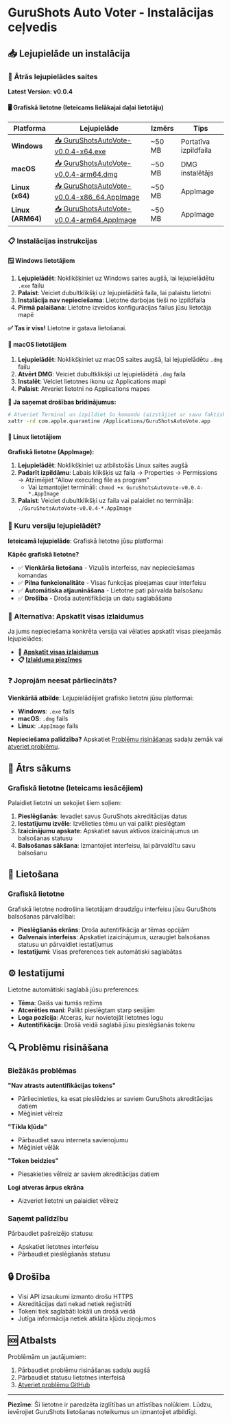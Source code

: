 # GuruShots Auto Voter - Instalācijas ceļvedis

## 📥 Lejupielāde un instalācija

### **🚀 Ātrās lejupielādes saites**

**Latest Version: v0.0.4**

#### **🖥️ Grafiskā lietotne (Ieteicams lielākajai daļai lietotāju)**

| Platforma         | Lejupielāde                                                                                                                                                          | Izmērs | Tips                  |
|-------------------|----------------------------------------------------------------------------------------------------------------------------------------------------------------------|--------|-----------------------|
| **Windows**       | [📥 GuruShotsAutoVote-v0.0.4-x64.exe](https://github.com/isthisgitlab/gurushots-auto-vote/releases/latest/download/GuruShotsAutoVote-v0.0.4-x64.exe)                 | ~50 MB | Portatīva izpildfaila |
| **macOS**         | [📥 GuruShotsAutoVote-v0.0.4-arm64.dmg](https://github.com/isthisgitlab/gurushots-auto-vote/releases/latest/download/GuruShotsAutoVote-v0.0.4-arm64.dmg)             | ~50 MB | DMG instalētājs       |
| **Linux (x64)**   | [📥 GuruShotsAutoVote-v0.0.4-x86_64.AppImage](https://github.com/isthisgitlab/gurushots-auto-vote/releases/latest/download/GuruShotsAutoVote-v0.0.4-x86_64.AppImage) | ~50 MB | AppImage              |
| **Linux (ARM64)** | [📥 GuruShotsAutoVote-v0.0.4-arm64.AppImage](https://github.com/isthisgitlab/gurushots-auto-vote/releases/latest/download/GuruShotsAutoVote-v0.0.4-arm64.AppImage)   | ~50 MB | AppImage              |

### **📋 Instalācijas instrukcijas**

#### **🪟 Windows lietotājiem**

1. **Lejupielādēt**: Noklikšķiniet uz Windows saites augšā, lai lejupielādētu `.exe` failu
2. **Palaist**: Veiciet dubultklikšķi uz lejupielādētā faila, lai palaistu lietotni
3. **Instalācija nav nepieciešama**: Lietotne darbojas tieši no izpildfaila
4. **Pirmā palaišana**: Lietotne izveidos konfigurācijas failus jūsu lietotāja mapē

**✅ Tas ir viss!** Lietotne ir gatava lietošanai.

#### **🍎 macOS lietotājiem**

1. **Lejupielādēt**: Noklikšķiniet uz macOS saites augšā, lai lejupielādētu `.dmg` failu
2. **Atvērt DMG**: Veiciet dubultklikšķi uz lejupielādētā `.dmg` faila
3. **Instalēt**: Velciet lietotnes ikonu uz Applications mapi
4. **Palaist**: Atveriet lietotni no Applications mapes

**🔧 Ja saņemat drošības brīdinājumus:**

```bash
# Atveriet Terminal un izpildiet šo komandu (aizstājiet ar savu faktisko ceļu):
xattr -rd com.apple.quarantine /Applications/GuruShotsAutoVote.app
```

#### **🐧 Linux lietotājiem**

**Grafiskā lietotne (AppImage):**

1. **Lejupielādēt**: Noklikšķiniet uz atbilstošās Linux saites augšā
2. **Padarīt izpildāmu**: Labais klikšķis uz faila → Properties → Permissions → Atzīmējiet "Allow executing file as
   program"
    - Vai izmantojiet termināli: `chmod +x GuruShotsAutoVote-v0.0.4-*.AppImage`
3. **Palaist**: Veiciet dubultklikšķi uz faila vai palaidiet no termināļa: `./GuruShotsAutoVote-v0.0.4-*.AppImage`

### **🎯 Kuru versiju lejupielādēt?**

**Ieteicamā lejupielāde**: Grafiskā lietotne jūsu platformai

**Kāpēc grafiskā lietotne?**

- ✅ **Vienkārša lietošana** - Vizuāls interfeiss, nav nepieciešamas komandas
- ✅ **Pilna funkcionalitāte** - Visas funkcijas pieejamas caur interfeisu
- ✅ **Automātiska atjaunināšana** - Lietotne pati pārvalda balsošanu
- ✅ **Drošība** - Droša autentifikācija un datu saglabāšana

### **🔗 Alternatīva: Apskatīt visas izlaidumus**

Ja jums nepieciešama konkrēta versija vai vēlaties apskatīt visas pieejamās lejupielādes:

- **📂 [Apskatīt visas izlaidumus](https://github.com/isthisgitlab/gurushots-auto-vote/releases)**
- **📋 [Izlaiduma piezīmes](https://github.com/isthisgitlab/gurushots-auto-vote/releases/latest)**

### **❓ Joprojām neesat pārliecināts?**

**Vienkāršā atbilde**: Lejupielādējiet grafisko lietotni jūsu platformai:

- **Windows**: `.exe` fails
- **macOS**: `.dmg` fails
- **Linux**: `.AppImage` fails

**Nepieciešama palīdzība?** Apskatiet [Problēmu risināšanas](#problmu-risinana) sadaļu zemāk
vai [atveriet problēmu](https://github.com/isthisgitlab/gurushots-auto-vote/issues).

## 🎯 Ātrs sākums

### **Grafiskā lietotne (Ieteicams iesācējiem)**

Palaidiet lietotni un sekojiet šiem soļiem:

1. **Pieslēgšanās**: Ievadiet savus GuruShots akreditācijas datus
2. **Iestatījumu izvēle**: Izvēlieties tēmu un vai palikt pieslēgtam
3. **Izaicinājumu apskate**: Apskatiet savus aktīvos izaicinājumus un balsošanas statusu
4. **Balsošanas sākšana**: Izmantojiet interfeisu, lai pārvaldītu savu balsošanu

## 🔧 Lietošana

### **Grafiskā lietotne**

Grafiskā lietotne nodrošina lietotājam draudzīgu interfeisu jūsu GuruShots balsošanas pārvaldībai:

- **Pieslēgšanās ekrāns**: Droša autentifikācija ar tēmas opcijām
- **Galvenais interfeiss**: Apskatiet izaicinājumus, uzraugiet balsošanas statusu un pārvaldiet iestatījumus
- **Iestatījumi**: Visas preferences tiek automātiski saglabātas

## ⚙️ Iestatījumi

Lietotne automātiski saglabā jūsu preferences:

- **Tēma**: Gaišs vai tumšs režīms
- **Atcerēties mani**: Palikt pieslēgtam starp sesijām
- **Loga pozīcija**: Atceras, kur novietojāt lietotnes logu
- **Autentifikācija**: Drošā veidā saglabā jūsu pieslēgšanās tokenu

## 🔍 Problēmu risināšana

### **Biežākās problēmas**

**"Nav atrasts autentifikācijas tokens"**

- Pārliecinieties, ka esat pieslēdzies ar saviem GuruShots akreditācijas datiem
- Mēģiniet vēlreiz

**"Tīkla kļūda"**

- Pārbaudiet savu interneta savienojumu
- Mēģiniet vēlāk

**"Token beidzies"**

- Piesakieties vēlreiz ar saviem akreditācijas datiem

**Logi atveras ārpus ekrāna**

- Aizveriet lietotni un palaidiet vēlreiz

### **Saņemt palīdzību**

Pārbaudiet pašreizējo statusu:

- Apskatiet lietotnes interfeisu
- Pārbaudiet pieslēgšanās statusu

## 🔒 Drošība

- Visi API izsaukumi izmanto drošu HTTPS
- Akreditācijas dati nekad netiek reģistrēti
- Tokeni tiek saglabāti lokāli un drošā veidā
- Jutīga informācija netiek atklāta kļūdu ziņojumos

## 🆘 Atbalsts

Problēmām un jautājumiem:

1. Pārbaudiet problēmu risināšanas sadaļu augšā
2. Pārbaudiet statusu lietotnes interfeisā
3. [Atveriet problēmu GitHub](https://github.com/isthisgitlab/gurushots-auto-vote/issues)

---

**Piezīme**: Šī lietotne ir paredzēta izglītības un attīstības nolūkiem. Lūdzu, ievērojiet GuruShots lietošanas
noteikumus un izmantojiet atbildīgi. 